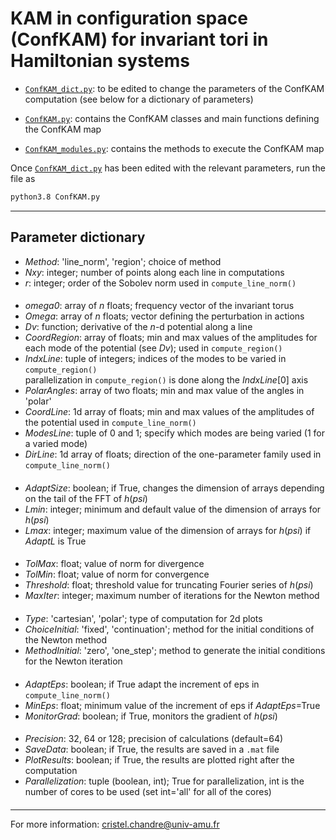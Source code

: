 # KAM in configuration space (ConfKAM) for invariant tori in Hamiltonian systems

- [`ConfKAM_dict.py`](https://github.com/cchandre/ConfKAM/blob/main/ConfKAM_dict.py): to be edited to change the parameters of the ConfKAM computation (see below for a dictionary of parameters)

- [`ConfKAM.py`](https://github.com/cchandre/ConfKAM/blob/main/ConfKAM.py): contains the ConfKAM classes and main functions defining the ConfKAM map

- [`ConfKAM_modules.py`](https://github.com/cchandre/ConfKAM/blob/main/ConfKAM_modules.py): contains the methods to execute the ConfKAM map

Once [`ConfKAM_dict.py`](https://github.com/cchandre/ConfKAM/blob/main/ConfKAM_dict.py) has been edited with the relevant parameters, run the file as 
```sh
python3.8 ConfKAM.py
```

___
##  Parameter dictionary

- *Method*: 'line_norm', 'region'; choice of method                                            
- *Nxy*: integer; number of points along each line in computations 
- *r*: integer; order of the Sobolev norm used in `compute_line_norm()`                                        
####                                                                                                   
- *omega0*: array of *n* floats; frequency vector of the invariant torus                                
- *Omega*: array of *n* floats; vector defining the perturbation in actions                             
- *Dv*: function; derivative of the *n*-d potential along a line                                               
- *CoordRegion*: array of floats; min and max values of the amplitudes for each mode of the potential (see *Dv*); used in `compute_region()`
- *IndxLine*: tuple of integers; indices of the modes to be varied in `compute_region()`                                        
         parallelization in `compute_region()` is done along the *IndxLine*[0] axis   
- *PolarAngles*: array of two floats; min and max value of the angles in 'polar'
- *CoordLine*: 1d array of floats; min and max values of the amplitudes of the potential used in `compute_line_norm()`   
- *ModesLine*: tuple of 0 and 1; specify which modes are being varied (1 for a varied mode)     
- *DirLine*: 1d array of floats; direction of the one-parameter family used in `compute_line_norm()`                 
####                                                                                           
                                         
####                                                                                                           
- *AdaptSize*: boolean; if True, changes the dimension of arrays depending on the tail of the FFT of *h*(*psi*)      
- *Lmin*: integer; minimum and default value of the dimension of arrays for *h*(*psi*)                           
- *Lmax*: integer; maximum value of the dimension of arrays for *h*(*psi*) if *AdaptL* is True                   
####                                                                                                         
- *TolMax*: float; value of norm for divergence                                                      
- *TolMin*: float; value of norm for convergence                                                           
- *Threshold*: float; threshold value for truncating Fourier series of *h*(*psi*)                                   
- *MaxIter*: integer; maximum number of iterations for the Newton method                                      
####                                                                                                         
- *Type*: 'cartesian', 'polar'; type of computation for 2d plots                                             
- *ChoiceInitial*: 'fixed', 'continuation'; method for the initial conditions of the Newton method   
- *MethodInitial*: 'zero', 'one_step'; method to generate the initial conditions for the Newton iteration          
####                                                                                                       
- *AdaptEps*: boolean; if True adapt the increment of eps in `compute_line_norm()`                                   
- *MinEps*: float; minimum value of the increment of eps if *AdaptEps*=True                               
- *MonitorGrad*: boolean; if True, monitors the gradient of *h*(*psi*)                                      
####                                                                                 
- *Precision*: 32, 64 or 128; precision of calculations (default=64)                  
- *SaveData*: boolean; if True, the results are saved in a `.mat` file               
- *PlotResults*: boolean; if True, the results are plotted right after the computation              
- *Parallelization*: tuple (boolean, int); True for parallelization, int is the number of cores to be used (set int='all' for all of the cores)
####
---
For more information: <cristel.chandre@univ-amu.fr>
